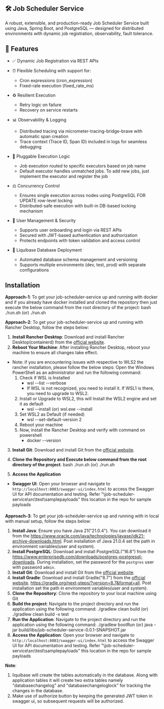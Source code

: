 ## 🛠️ Job Scheduler Service
A robust, extensible, and production-ready Job Scheduler Service built using Java, Spring Boot, and PostgreSQL — designed for distributed environments with dynamic job registration, observability, fault tolerance.

## 🚀 Features
- ✅ Dynamic Job Registration via REST APIs
- ⏰ Flexible Scheduling with support for:
  - Cron expressions (cron_expression)
  - Fixed-rate execution (fixed_rate_ms)

- ♻️ Resilient Execution
  - Retry logic on failure
  - Recovery on service restarts

- 📊 Observability & Logging
   - Distributed tracing via micrometer-tracing-bridge-brave with automatic span creation
   - Trace context (Trace ID, Span ID) included in logs for seamless debugging

- 🧠 Pluggable Execution Logic
   - Job execution routed to specific executors based on job name
   - Default executor handles unmatched jobs. To add new jobs, just implement the executor and register the job

- ⚖️ Concurrency Control
   - Ensures single execution across nodes using PostgreSQL FOR UPDATE row-level locking
   - Distributed-safe execution with built-in DB-based locking mechanism

- 🔐 User Management & Security
   - Supports user onboarding and login via REST APIs
   - Secured with JWT-based authentication and authorization
   - Protects endpoints with token validation and access control

- 📜 Liquibase Database Deployment
   - Automated database schema management and versioning
   - Supports multiple environments (dev, test, prod) with separate configurations


## Installation
**Approach-1**: To get your job-scheduler-service up and running with docker and if you already have docker installed and cloned the repository then just execute the below command from the root directory of the project:
     bash ./run.sh
     (or)
    ./run.sh

**Approach-2**: To get your job-scheduler-service up and running with Rancher Desktop, follow the steps below:
1. **Install Rancher Desktop**: Download and install Rancher Desktop(containerd) from the [official website](https://rancherdesktop.io/).
2. **Reboot Your Machine**: After installing Rancher Desktop, reboot your machine to ensure all changes take effect.
- Note: if you are encountering issues with respective to WLS2 the rancher installation, please follow the below steps:
Open the Windows PowerShell as an administrator and run the following command:
  1) Check if WSL is Installed
     - wsl --list --verbose
     - If WSL is not recognized, you need to install it. If WSL1 is there, you need to upgrade to WSL2.
  2) Install or Upgrade to WSL2, this will Install the WSL2 engine and set it as default
        - wsl --install (or) wsl.exe --install
  3) Set WSL2 as Default (if needed)
     - wsl --set-default-version 2
  4) Reboot your machine
  5) Now, install the Rancher Desktop and verify with command on powershell
     - docker --version
3. **Install Git**: Download and install Git from the [official website](https://git-scm.com/downloads).

4. **Clone the Repository and Execute below command from the root directory of the project**.
    bash ./run.sh
    (or)
    ./run.sh

5. **Access the Application**
- **Swagger UI**: Open your browser and navigate to `http://localhost:8083/swagger-ui/index.html` to access the Swagger UI for API documentation and testing.
     Refer "\job-scheduler-service\src\test\samplepayloads" this location in the repo for sample payloads

####
**Approach-3**: To get your job-scheduler-service up and running with in local with manual setup, follow the steps below:
1. **Install Java**: Ensure you have Java 21("21.0.4"). You can download it from the https://www.oracle.com/java/technologies/javase/jdk21-archive-downloads.html. Post installation of Java 21.0.4 set the path in environment variables(user and system).
2. **Install PostgreSQL**: Download and install PostgreSQL("16.8") from the https://www.enterprisedb.com/downloads/postgres-postgresql-downloads. During installation, set the password for the `postgres` user with password `admin`. 
3. **Install Git**: Download and install Git from the [official website](https://git-scm.com/downloads). 
4. **Install Gradle**: Download and install Gradle("8.7") from the [official website](https://gradle.org/install/). https://gradle.org/next-steps/?version=8.7&format=all. Post installation set the path in environment variables(user and system).
5. **Clone the Repository**: Clone the repository to your local machine using Git
6. **Build the project**: Navigate to the project directory and run the application using the following command:
    ./gradlew clean build
       (or)
    ./gradlew clean build -x test
7.  **Run the Application**: Navigate to the project directory and run the application using the following command:
    ./gradlew bootRun
    (or)
    java -jar build/libs/job-scheduler-service-0.0.1-SNAPSHOT.jar
8. **Access the Application**: Open your browser and navigate to `http://localhost:8083/swagger-ui/index.html` to access the Swagger UI for API documentation and testing.
     Refer "\job-scheduler-service\src\test\samplepayloads" this location in the repo for sample payloads

**Note**: 
1. liquibase will create the tables automatically in the database. 
Along with application tables it will create two extra tables namely "databasechangelog" and "databasechangeloglock" for tracking the changes in the database.
2. Make use of authorize button by keeping the generated JWT token in swagger ui, so subsequent requests will be authorized.


 




